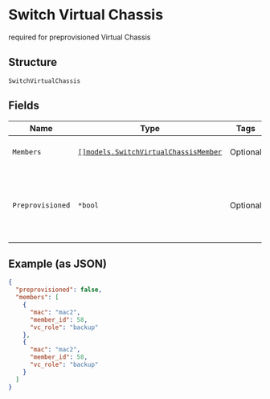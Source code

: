 
# Switch Virtual Chassis

required for preprovisioned Virtual Chassis

## Structure

`SwitchVirtualChassis`

## Fields

| Name | Type | Tags | Description |
|  --- | --- | --- | --- |
| `Members` | [`[]models.SwitchVirtualChassisMember`](../../doc/models/switch-virtual-chassis-member.md) | Optional | list of Virtual Chassis members |
| `Preprovisioned` | `*bool` | Optional | to configure whether the VC is preprovisioned or nonprovisioned<br>**Default**: `false` |

## Example (as JSON)

```json
{
  "preprovisioned": false,
  "members": [
    {
      "mac": "mac2",
      "member_id": 58,
      "vc_role": "backup"
    },
    {
      "mac": "mac2",
      "member_id": 58,
      "vc_role": "backup"
    }
  ]
}
```

